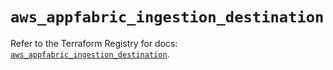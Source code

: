# `aws_appfabric_ingestion_destination`

Refer to the Terraform Registry for docs: [`aws_appfabric_ingestion_destination`](https://registry.terraform.io/providers/hashicorp/aws/5.98.0/docs/resources/appfabric_ingestion_destination).
